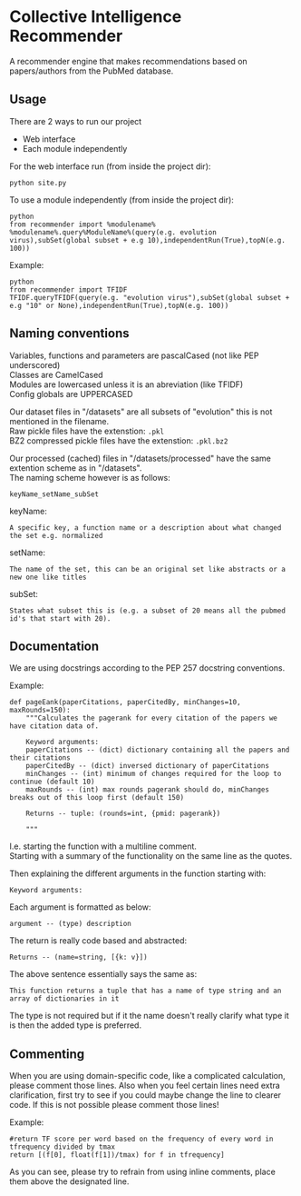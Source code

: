 # Collective Intelligence Recommender
A recommender engine that makes recommendations based on papers/authors from the PubMed database.

## Usage
There are 2 ways to run our project

* Web interface
* Each module independently

For the web interface run (from inside the project dir):
```
python site.py
```

To use a module independently (from inside the project dir):
```
python
from recommender import %modulename%
%modulename%.query%ModuleName%(query(e.g. evolution virus),subSet(global subset + e.g 10),independentRun(True),topN(e.g. 100))
```

Example:
```
python
from recommender import TFIDF
TFIDF.queryTFIDF(query(e.g. "evolution virus"),subSet(global subset + e.g "10" or None),independentRun(True),topN(e.g. 100))
```


## Naming conventions
Variables, functions and parameters are pascalCased (not like PEP underscored)  
Classes are CamelCased  
Modules are lowercased unless it is an abreviation (like TFIDF)  
Config globals are UPPERCASED  

Our dataset files in "/datasets" are all subsets of "evolution" this is not mentioned in the filename.  
Raw pickle files have the extenstion: ```.pkl```  
BZ2 compressed pickle files have the extenstion: ```.pkl.bz2```  

Our processed (cached) files in "/datasets/processed" have the same extention scheme as in "/datasets".  
The naming scheme however is as follows:
```
keyName_setName_subSet
```

keyName:  
```
A specific key, a function name or a description about what changed the set e.g. normalized
```
setName:  
```
The name of the set, this can be an original set like abstracts or a new one like titles
```
subSet:  
```
States what subset this is (e.g. a subset of 20 means all the pubmed id's that start with 20).
```

## Documentation
We are using docstrings according to the PEP 257 docstring conventions.  

Example:  
```
def pageEank(paperCitations, paperCitedBy, minChanges=10, maxRounds=150):  
    """Calculates the pagerank for every citation of the papers we have citation data of.  
  
    Keyword arguments:  
    paperCitations -- (dict) dictionary containing all the papers and their citations  
    paperCitedBy -- (dict) inversed dictionary of paperCitations  
    minChanges -- (int) minimum of changes required for the loop to continue (default 10)  
    maxRounds -- (int) max rounds pagerank should do, minChanges breaks out of this loop first (default 150)  
  
    Returns -- tuple: (rounds=int, {pmid: pagerank})  
  
    """
```

I.e. starting the function with a multiline comment.  
Starting with a summary of the functionality on the same line as the quotes.  

Then explaining the different arguments in the function starting with:  
```
Keyword arguments:
```
Each argument is formatted as below:  
```
argument -- (type) description
```

The return is really code based and abstracted:  
```
Returns -- (name=string, [{k: v}])
```
The above sentence essentially says the same as:  
```
This function returns a tuple that has a name of type string and an array of dictionaries in it
```
The type is not required but if it the name doesn't really clarify what type it is then the added type is preferred.

## Commenting
When you are using domain-specific code, like a complicated calculation, please comment those lines.
Also when you feel certain lines need extra clarification, first try to see if you could maybe change the line to clearer code. 
If this is not possible please comment those lines!

Example:  
```
#return TF score per word based on the frequency of every word in tfrequency divided by tmax  
return [(f[0], float(f[1])/tmax) for f in tfrequency]  
```
As you can see, please try to refrain from using inline comments, place them above the designated line.